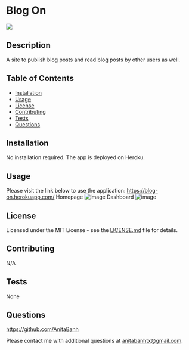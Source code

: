 # Blog On
![](https://img.shields.io/badge/license-MIT-green)

## Description
A site to publish blog posts and read blog posts by other users as well. 
 
## Table of Contents 

  - [Installation](##installation)
  - [Usage](#usage)
  - [License](#license)
  - [Contributing](#contributing)
  - [Tests](#tests)
  - [Questions](#questions)

## Installation
No installation required. The app is deployed on Heroku.

## Usage
Please visit the link below to use the application: 
   https://blog-on.herokuapp.com/
   Homepage
   ![image](https://user-images.githubusercontent.com/120350675/221468208-2204c83d-085a-483d-a827-d99f565a3da1.png)
   Dashboard
   ![image](https://user-images.githubusercontent.com/120350675/221471611-3c583d7a-2be2-4973-b34d-2938877eae83.png)



## License
Licensed under the MIT License - see the [LICENSE.md](https://github.com/AnitaBanh/Tech-Blog/blob/main/LICENSE) file for details.

## Contributing
N/A

## Tests
None

## Questions
<https://github.com/AnitaBanh>

Please contact me with additional questions at anitabanhtx@gmail.com.
  
